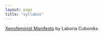 ```yaml
---
layout: page
title: "syllabus"
---
```


[Xenofeminist Manifesto](https://www.laboriacuboniks.net/) by Laboria Cuboniks
